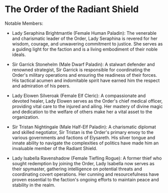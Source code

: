 # The Order of the Radiant Shield

Notable Members:

- Lady Seraphina Brightmantle (Female Human Paladin): The venerable and charismatic leader of the Order, Lady Seraphina is revered for her wisdom, courage, and unwavering commitment to justice. She serves as a guiding light for the faction and is a living embodiment of their noble ideals.

- Sir Garrick Stonehelm (Male Dwarf Paladin): A stalwart defender and renowned strategist, Sir Garrick is responsible for coordinating the Order's military operations and ensuring the readiness of their forces. His tactical acumen and indomitable spirit have earned him the respect and admiration of his peers.

- Lady Elowen Silveroak (Female Elf Cleric): A compassionate and devoted healer, Lady Elowen serves as the Order's chief medical officer, providing vital care to the injured and ailing. Her mastery of divine magic and dedication to the welfare of others make her a vital asset to the organization.

- Sir Tristan Nightingale (Male Half-Elf Paladin): A charismatic diplomat and skilled negotiator, Sir Tristan is the Order's primary envoy to the various governments and factions of Elysareth. His silver tongue and innate ability to navigate the complexities of politics have made him an invaluable member of the Radiant Shield.

- Lady Isabella Ravenshadow (Female Tiefling Rogue): A former thief who sought redemption by joining the Order, Lady Isabella now serves as their spymaster, gathering intelligence on potential threats and coordinating covert operations. Her cunning and resourcefulness have proven essential to the faction's ongoing efforts to maintain peace and stability in the realm.
